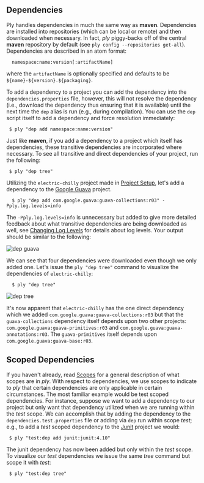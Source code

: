 Dependencies
-------------

Ply handles dependencies in much the same way as __maven__.  Dependencies are installed into repositories (which can be local or remote) and then downloaded when necessary.  In fact, _ply_ piggy-backs off of the central __maven__ repository by default (see `ply config --repositories get-all`).  Dependencies are described in an atom format:

      namespace:name:version[:artifactName]

where the `artifactName` is optionally specified and defaults to be `${name}-${version}.${packaging}`.
  
To add a dependency to a project you can add the dependency into the `dependencies.properties` file, however, this will not resolve the dependency (i.e., download the dependency thus ensuring that it is available) until the next time the `dep` alias is run (e.g., during compilation).  You can use the `dep` script itself to add a dependency and force resolution immediately: 

     $ ply "dep add namespace:name:version"

Just like __maven__, if you add a dependency to a project which itself has dependencies, these transitive dependencies are incorporated where necessary.  To see all transitive and direct dependencies of your project, run the following:

     $ ply "dep tree"

Utilizing the `electric-chilly` project made in [Project Setup](ProjectSetup.md), let's add a dependency to the [Google Guava](http://code.google.com/p/guava-libraries/) project.

      $ ply "dep add com.google.guava:guava-collections:r03" -Pply.log.levels=info

The `-Pply.log.levels=info` is unnecessary but added to give more detailed feedback about what transitive dependencies are being downloaded as well, see [Changing Log Levels](ChangingLogLevels.md) for details about log levels.  Your output should be similar to the following:

![dep guava](https://github.com/blangel/ply/raw/master/docs/imgs/ply-dep-guava.png "dep guava")

We can see that four dependencies were downloaded even though we only added one.  Let's issue the `ply "dep tree"` command to visualize the dependencies of `electric-chilly`:

      $ ply "dep tree"

![dep tree](https://github.com/blangel/ply/raw/master/docs/imgs/ply-dep-tree.png "dep tree")

It's now apparent that `electric-chilly` has the one direct dependency which we added `com.google.guava:guava-collections:r03` but that the `guava-collections` dependency itself depends upon two other projects: `com.google.guava:guava-primitives:r03` and `com.google.guava:guava-annotations:r03`.  The `guava-primitives` itself depends upon `com.google.guava:guava-base:r03`.

Scoped Dependencies
-------------------

If you haven't already, read [Scopes](Scopes.md) for a general description of what scopes are in _ply_.  With respect to dependencies, we use scopes to indicate to _ply_ that certain dependencies are only applicable in certain circumstances.  The most familiar example would be test scoped dependencies.  For instance, suppose we want to add a dependency to our project but only want that dependency utilized when we are running within the _test_ scope.  We can accomplish that by adding the dependency to the `dependencies.test.properties` file or adding via `dep` run within scope _test_; e.g., to add a _test_ scoped dependency to the [Junit](http://www.junit.org/) project we would:

     $ ply "test:dep add junit:junit:4.10"

The junit dependency has now been added but only within the _test_ scope.  To visualize our _test_ dependencies we issue the same _tree_ command but scope it with _test_:

     $ ply "test:dep tree"







